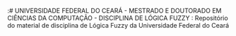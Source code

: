 :# UNIVERSIDADE FEDERAL DO CEARÁ - MESTRADO E DOUTORADO EM CIÊNCIAS DA COMPUTAÇÃO - DISCIPLINA DE LÓGICA FUZZY :
Repositório do material de disciplina de Lógica Fuzzy da Universidade Federal do Ceará


